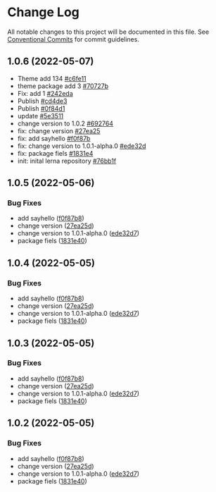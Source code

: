 # Change Log

All notable changes to this project will be documented in this file.
See [Conventional Commits](https://conventionalcommits.org) for commit guidelines.

## 1.0.6 (2022-05-07)

* Theme add 134 [#c6fe11](https://dev.azure.com/hexagonmi/MI-Genesis/_git/GenesisUILib/commit/c6fe11052cd96b7e505cfe00cda09daa5b1503c9)
* theme package add 3 [#70727b](https://dev.azure.com/hexagonmi/MI-Genesis/_git/GenesisUILib/commit/70727b4ca8af322a410b84cc52b8290c004e1d9f)
* Fix: add 1 [#242eda](https://dev.azure.com/hexagonmi/MI-Genesis/_git/GenesisUILib/commit/242edae9a718b1ddf3443b7d348e954290a38c11)
* Publish [#cd4de3](https://dev.azure.com/hexagonmi/MI-Genesis/_git/GenesisUILib/commit/cd4de372c5430013e377e989ff56b51a8d947e4b)
* Publish [#0f84d1](https://dev.azure.com/hexagonmi/MI-Genesis/_git/GenesisUILib/commit/0f84d172b81f9c9407b67b3256ddc786aad27efb)
* update [#5e3511](https://dev.azure.com/hexagonmi/MI-Genesis/_git/GenesisUILib/commit/5e3511797f69b52ab61fee31f7bd444a421274e3)
* change version to 1.0.2 [#692764](https://dev.azure.com/hexagonmi/MI-Genesis/_git/GenesisUILib/commit/6927643086bb18b65cc9359efdf9725dad47ac9d)
* fix: change version [#27ea25](https://dev.azure.com/hexagonmi/MI-Genesis/_git/GenesisUILib/commit/27ea25d73f1974bf2e5cdf2750031a83b8255688)
* fix: add sayhello [#f0f87b](https://dev.azure.com/hexagonmi/MI-Genesis/_git/GenesisUILib/commit/f0f87b80f0c226a3c6216293500bd9a9ae697db5)
* fix: change version to 1.0.1-alpha.0 [#ede32d](https://dev.azure.com/hexagonmi/MI-Genesis/_git/GenesisUILib/commit/ede32d7a86491ddd24a92b883f6a717f763d467e)
* fix: package fiels [#1831e4](https://dev.azure.com/hexagonmi/MI-Genesis/_git/GenesisUILib/commit/1831e406485cadad0aea6ebcb0308bb02bdcf0fb)
* init: inital lerna repository [#76bb1f](https://dev.azure.com/hexagonmi/MI-Genesis/_git/GenesisUILib/commit/76bb1f45d1273c26b65100832e2d101cb87777ca)


## 1.0.5 (2022-05-06)


### Bug Fixes

* add sayhello ([f0f87b8](https://gitee.com/cary123/lerna-tpl/commits/f0f87b80f0c226a3c6216293500bd9a9ae697db5))
* change version ([27ea25d](https://gitee.com/cary123/lerna-tpl/commits/27ea25d73f1974bf2e5cdf2750031a83b8255688))
* change version to 1.0.1-alpha.0 ([ede32d7](https://gitee.com/cary123/lerna-tpl/commits/ede32d7a86491ddd24a92b883f6a717f763d467e))
* package fiels ([1831e40](https://gitee.com/cary123/lerna-tpl/commits/1831e406485cadad0aea6ebcb0308bb02bdcf0fb))






## 1.0.4 (2022-05-05)


### Bug Fixes

* add sayhello ([f0f87b8](https://gitee.com/cary123/lerna-tpl/commits/f0f87b80f0c226a3c6216293500bd9a9ae697db5))
* change version ([27ea25d](https://gitee.com/cary123/lerna-tpl/commits/27ea25d73f1974bf2e5cdf2750031a83b8255688))
* change version to 1.0.1-alpha.0 ([ede32d7](https://gitee.com/cary123/lerna-tpl/commits/ede32d7a86491ddd24a92b883f6a717f763d467e))
* package fiels ([1831e40](https://gitee.com/cary123/lerna-tpl/commits/1831e406485cadad0aea6ebcb0308bb02bdcf0fb))





## 1.0.3 (2022-05-05)


### Bug Fixes

* add sayhello ([f0f87b8](https://gitee.com/cary123/lerna-tpl/commits/f0f87b80f0c226a3c6216293500bd9a9ae697db5))
* change version ([27ea25d](https://gitee.com/cary123/lerna-tpl/commits/27ea25d73f1974bf2e5cdf2750031a83b8255688))
* change version to 1.0.1-alpha.0 ([ede32d7](https://gitee.com/cary123/lerna-tpl/commits/ede32d7a86491ddd24a92b883f6a717f763d467e))
* package fiels ([1831e40](https://gitee.com/cary123/lerna-tpl/commits/1831e406485cadad0aea6ebcb0308bb02bdcf0fb))





## 1.0.2 (2022-05-05)


### Bug Fixes

* add sayhello ([f0f87b8](https://gitee.com/cary123/lerna-tpl/commits/f0f87b80f0c226a3c6216293500bd9a9ae697db5))
* change version ([27ea25d](https://gitee.com/cary123/lerna-tpl/commits/27ea25d73f1974bf2e5cdf2750031a83b8255688))
* change version to 1.0.1-alpha.0 ([ede32d7](https://gitee.com/cary123/lerna-tpl/commits/ede32d7a86491ddd24a92b883f6a717f763d467e))
* package fiels ([1831e40](https://gitee.com/cary123/lerna-tpl/commits/1831e406485cadad0aea6ebcb0308bb02bdcf0fb))
